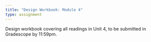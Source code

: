 ```yaml
---
title: "Design Workbook: Module 4"
type: assignment
---
```

Design workbook covering all readings in Unit 4, to be submitted in Gradescope by 11:59pm.
